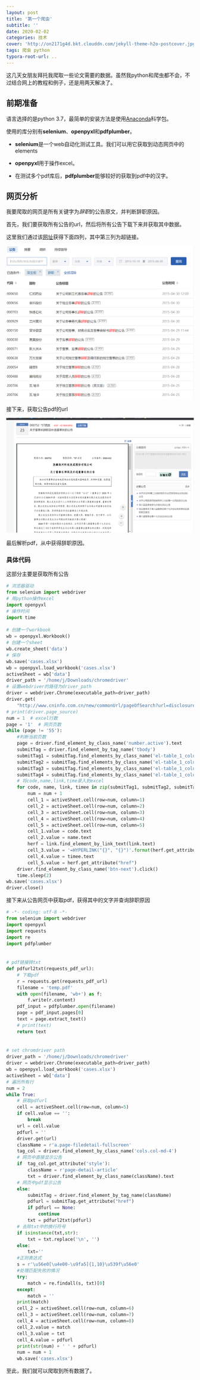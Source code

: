 ```yaml
---
layout: post
title: '第一个爬虫'
subtitle: ''
date: 2020-02-02
categories: 技术
cover: 'http://on2171g4d.bkt.clouddn.com/jekyll-theme-h2o-postcover.jpg'
tags: 爬虫 python
typora-root-url: ..
---
```


这几天女朋友拜托我爬取一些论文需要的数据。虽然我python和爬虫都不会，不过结合网上的教程和例子，还是用两天解决了。

## 前期准备

语言选择的是python 3.7，最简单的安装方法是使用[Anaconda](https://www.anaconda.com/)科学包。

使用的库分别有**selenium**、**openpyxl**和**pdfplumber**。

* **selenium**是一个web自动化测试工具。我们可以用它获取到动态网页中的elements

* **openpyxl**用于操作excel。

* 在测试多个pdf库后，**pdfplumber**能够较好的获取到pdf中的汉字。

## 网页分析

我要爬取的网页是所有关键字为*辞职*的公告原文，并判断辞职原因。

首先，我们要获取所有公告的url，然后将所有公告下载下来并获取其中数据。

这里我们通过该[网址](http://www.cninfo.com.cn/new/commonUrl/pageOfSearch?url=disclosure/list/search&keywords=辞职#szseMain)获得下面四列，其中第三列为超链接。


![](assets/img/image-20200202193208153.png)

接下来，获取公告pdf的url

![](assets\img\image-20200202194702339.png)

最后解析pdf，从中获得辞职原因。

### 具体代码

这部分主要是获取所有公告

``` python
# 浏览器驱动
from selenium import webdriver
# 用python操作excel
import openpyxl
# 操作时间
import time

# 创建一个workbook
wb = openpyxl.Workbook()
# 创建一个sheet
wb.create_sheet('data')
# 保存
wb.save('cases.xlsx')
wb = openpyxl.load_workbook('cases.xlsx')
activeSheet = wb['data']
driver_path = '/home/j/Downloads/chromedriver'
# 设置webdriver的路径为driver_path
driver = webdriver.Chrome(executable_path=driver_path)
driver.get(
    "http://www.cninfo.com.cn/new/commonUrl/pageOfSearch?url=disclosure/list/search&keywords=%E8%BE%9E%E8%81%8C&startDate=2013-10-19&endDate=2015-04-30#sseMain")
# print(driver.page_source)
num = 1  # excel行数
page = '1'  # 网页页数
while (page != '55'):
    #判断当前页数
    page = driver.find_element_by_class_name('number.active').text
    submitTag = driver.find_element_by_tag_name('tbody')
    submitTag1 = submitTag.find_elements_by_class_name('el-table_1_column_1')
    submitTag2 = submitTag.find_elements_by_class_name('el-table_1_column_2')
    submitTag3 = submitTag.find_elements_by_class_name('el-table_1_column_3')
    submitTag4 = submitTag.find_elements_by_class_name('el-table_1_column_4')
    # 将code,name,link,time录入到excel
    for code, name, link, timee in zip(submitTag1, submitTag2, submitTag3, submitTag4):
        num = num + 1
        cell_1 = activeSheet.cell(row=num, column=1)
        cell_2 = activeSheet.cell(row=num, column=2)
        cell_3 = activeSheet.cell(row=num, column=3)
        cell_4 = activeSheet.cell(row=num, column=4)
        cell_5 = activeSheet.cell(row=num, column=5)
        cell_1.value = code.text
        cell_2.value = name.text
        herf = link.find_element_by_link_text(link.text)
        cell_3.value = '=HYPERLINK("{}", "{}")'.format(herf.get_attribute("href"), herf.text)
        cell_4.value = timee.text
        cell_5.value = herf.get_attribute("href")
    driver.find_element_by_class_name('btn-next').click()
    time.sleep(2)
wb.save('cases.xlsx')
driver.close()
```

接下来从公告网页中获取pdf，获得其中的文字并查询辞职原因
``` python
# -*- coding: utf-8 -*-
from selenium import webdriver
import openpyxl
import requests
import re
import pdfplumber


# pdf链接转txt
def pdfurl2txt(requests_pdf_url):
    # 下载pdf
    r = requests.get(requests_pdf_url)
    filename = 'temp.pdf'
    with open(filename, 'wb+') as f:
        f.write(r.content)
    pdf_input = pdfplumber.open(filename)
    page = pdf_input.pages[0]
    text = page.extract_text()
    # print(text)
    return text


# set chromdriver path
driver_path = '/home/j/Downloads/chromedriver'
driver = webdriver.Chrome(executable_path=driver_path)
wb = openpyxl.load_workbook('cases.xlsx')
activeSheet = wb['data']
# 遍历所有行
num = 2
while True:
    # 获取pdfurl
    cell = activeSheet.cell(row=num, column=5)
    if cell.value == '':
        break
    url = cell.value
    pdfurl = ''
    driver.get(url)
    className = r'a.page-filedetail-fullscreen'
    tag_col = driver.find_element_by_class_name('cols.col-md-4')
    # 网页中直接显示公告
    if  tag_col.get_attribute('style'):
        className = r'page-detail-article'
        txt = driver.find_element_by_class_name(className).text
    # 网页中pdf显示公告
    else:
        submitTag = driver.find_element_by_tag_name(className)
        pdfurl = submitTag.get_attribute("href")
        if pdfurl == None:
            continue
        txt = pdfurl2txt(pdfurl)
    # 去除txt中的换行符号
    if isinstance(txt,str):
        txt = txt.replace('\n', '')
    else:
        txt=''
    #正则表达式
    s = r'\u56e0[\u4e00-\u9fa5]{1,10}\u539f\u56e0'
    #处理匹配失败的情况
    try:
        match = re.findall(s, txt)[0]
    except:
        match = ''
    print(match)
    cell_2 = activeSheet.cell(row=num, column=6)
    cell_3 = activeSheet.cell(row=num, column=7)
    cell_4 = activeSheet.cell(row=num, column=8)
    cell_2.value = match
    cell_3.value = txt
    cell_4.value = pdfurl
    print(str(num) + ' ' + pdfurl)
    num = num + 1
    wb.save('cases.xlsx')
```

至此，我们就可以爬取到所有数据了。